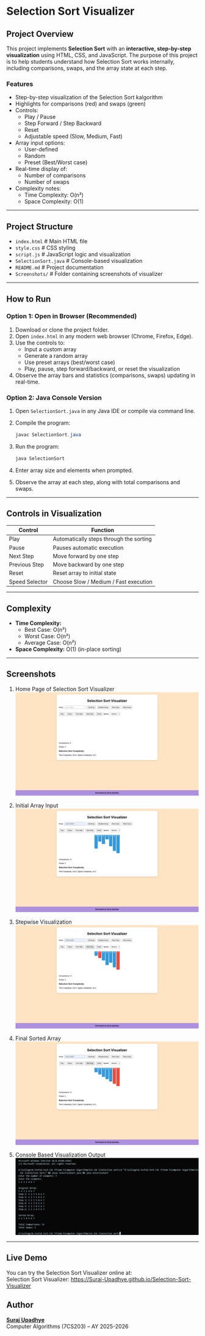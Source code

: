 # Selection Sort Visualizer

## Project Overview

This project implements **Selection Sort** with an **interactive, step-by-step visualization** using HTML, CSS, and JavaScript. The purpose of this project is to help students understand how Selection Sort works internally, including comparisons, swaps, and the array state at each step.

### Features

- Step-by-step visualization of the Selection Sort kalgorithm
- Highlights for comparisons (red) and swaps (green)
- Controls:
  - Play / Pause
  - Step Forward / Step Backward
  - Reset
  - Adjustable speed (Slow, Medium, Fast)
- Array input options:
  - User-defined
  - Random
  - Preset (Best/Worst case)
- Real-time display of:
  - Number of comparisons
  - Number of swaps
- Complexity notes:
  - Time Complexity: O(n²)
  - Space Complexity: O(1)

---

## Project Structure

- `index.html` # Main HTML file
- `style.css` # CSS styling
- `script.js` # JavaScript logic and visualization
- `SelectionSort.java` # Console-based visualization
- `README.md` # Project documentation
- `Screenshots/` # Folder containing screenshots of visualizer

---

## How to Run

### Option 1: Open in Browser (Recommended)

1. Download or clone the project folder.
2. Open `index.html` in any modern web browser (Chrome, Firefox, Edge).
3. Use the controls to:
   - Input a custom array
   - Generate a random array
   - Use preset arrays (best/worst case)
   - Play, pause, step forward/backward, or reset the visualization
4. Observe the array bars and statistics (comparisons, swaps) updating in real-time.

### Option 2: Java Console Version

1. Open `SelectionSort.java` in any Java IDE or compile via command line.
2. Compile the program:

   ```java
   javac SelectionSort.java
   ```

3. Run the program:

   ```java
   java SelectionSort
   ```

4. Enter array size and elements when prompted.
5. Observe the array at each step, along with total comparisons and swaps.

---

## Controls in Visualization

| Control        | Function                                |
| -------------- | --------------------------------------- |
| Play           | Automatically steps through the sorting |
| Pause          | Pauses automatic execution              |
| Next Step      | Move forward by one step                |
| Previous Step  | Move backward by one step               |
| Reset          | Reset array to initial state            |
| Speed Selector | Choose Slow / Medium / Fast execution   |

---

## Complexity

- **Time Complexity:**
  - Best Case: O(n²)
  - Worst Case: O(n²)
  - Average Case: O(n²)
- **Space Complexity:** O(1) (in-place sorting)

---

## Screenshots

1. Home Page of Selection Sort Visualizer  
   ![Home Page](Screenshots/home.png)

2. Initial Array Input  
   ![Initial Input](Screenshots/input.png)

3. Stepwise Visualization  
   ![Stepwise](Screenshots/stepwise.png)

4. Final Sorted Array  
   ![Sorted Array](Screenshots/sorted.png)

5. Console Based Visualization Output\
   ![Console Output](Screenshots/console.png)

---

## Live Demo

You can try the Selection Sort Visualizer online at:\
Selection Sort Visualizer: https://Suraj-Upadhye.github.io/Selection-Sort-Visualizer

## Author

**[Suraj Upadhye](https://www.github.com/Suraj-Upadhye)**\
Computer Algorithms (7CS203) – AY 2025-2026
